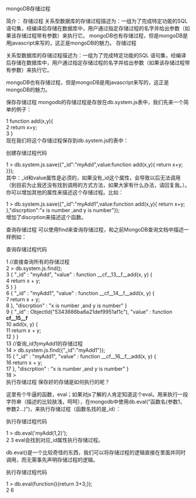 mongoDB存储过程

简介： 存储过程 关系型数据库的存储过程描述为：一组为了完成特定功能的SQL 语句集，经编译后存储在数据库中，用户通过指定存储过程的名字并给出参数（如果该存储过程带有参数）来执行它。 mongoDB也有存储过程，但是mongoDB是用javascript来写的，这正是mongoDB的魅力。
存储过程

关系型数据库的存储过程描述为：一组为了完成特定功能的SQL 语句集，经编译后存储在数据库中，用户通过指定存储过程的名字并给出参数（如果该存储过程带有参数）来执行它。

mongoDB也有存储过程，但是mongoDB是用javascript来写的，这正是mongoDB的魅力。

保存存储过程
mongodb的存储过程是存放在db.system.js表中，我们先来一个简单的例子：

1 function add(x,y){  
2     return x+y;  
3 }  
现在我们将这个存储过程保存到db.system.js的表中：

创建存储过程代码

1 > db.system.js.save({"_id":"myAdd",value:function add(x,y){ return x+y; }});  
其中：_id和value属性是必须的，如果没有_id这个属性，会导致以后无法调用（到目前为止我还没有找到调用的方式方法，如果大家有什么办法，请回复我。）。你可以增加其他的属性来描述这个存储过程。比如：

1 > db.system.js.save({"_id":"myAdd1",value:function add(x,y){ return x+y; },"discrption":"x is number ,and y is number"});  
增加了discrption来描述这个函数。

查询存储过程
可以使用find来查询存储过程，和之前MongoDB查询文档中描述一样例如：

查询存储过程代码

 1 //直接查询所有的存储过程  
 2 > db.system.js.find();  
 3 { "_id" : "myAdd", "value" : function __cf__13__f__add(x, y) {  
 4     return x + y;  
 5 } }  
 6 { "_id" : "myAdd1", "value" : function __cf__14__f__add(x, y) {  
 7     return x + y;  
 8 }, "discrption" : "x is number ,and y is number" }  
 9 { "_id" : ObjectId("5343686ba6a21def9951af1c"), "value" : function __cf__15__f__  
10 add(x, y) {  
11     return x + y;  
12 } }  
13 //查询_id为myAdd1的存储过程  
14 > db.system.js.find({"_id":"myAdd1"});  
15 { "_id" : "myAdd1", "value" : function __cf__16__f__add(x, y) {  
16     return x + y;  
17 }, "discrption" : "x is number ,and y is number" }  
18 >  
执行存储过程
保存好的存储是如何执行的呢？

这里有个牛逼的函数，eval；如果对js了解的人肯定知道这个eval。用来执行一段字符串（描述的比较肤浅，呵呵），在mongodb中使用db.eval("函数名(参数1，参数2...)")，来执行存储过程（函数名找的是_id）：

执行存储过程代码

1 > db.eval('myAdd(1,2)');  
2 3 
eval会找到对应_id属性执行存储过程。

db.eval()是一个比较奇怪的东西，我们可以将存储过程的逻辑直接在里面并同时调用，而无需事先声明存储过程的逻辑。

执行存储过程代码

1 > db.eval(function(){return 3+3;});  
2 6  